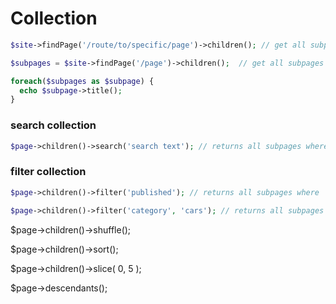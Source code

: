 # Collection

```php
$site->findPage('/route/to/specific/page')->children(); // get all subpages from '/route/to/specific/page'
```

```php
$subpages = $site->findPage('/page')->children();  // get all subpages from '/page'

foreach($subpages as $subpage) {
  echo $subpage->title();
}
```
### search collection

```php
$page->children()->search('search text'); // returns all subpages where page contains 'search text' in title or summary or tags or content
```

### filter collection

```php
$page->children()->filter('published'); // returns all subpages where 'published' is 'true'
```

```php
$page->children()->filter('category', 'cars'); // returns all subpages where 'category' is 'cars'
```

$page->children()->shuffle();

$page->children()->sort();

$page->children()->slice( 0, 5 );

$page->descendants();
